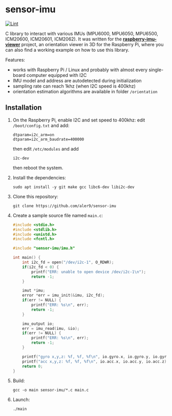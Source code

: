 
# sensor-imu

[![Lint](https://github.com/aler9/sensor-imu/workflows/lint/badge.svg)](https://github.com/aler9/sensor-imu/actions?query=workflow:lint)

C library to interact with various IMUs (MPU6000, MPU6050, MPU6500, ICM20600, ICM20601, ICM2062). It was written for the **[raspberry-imu-viewer](https://github.com/aler9/raspberry-imu-viewer)** project, an orientation viewer in 3D for the Raspberry Pi, where you can also find a working example on how to use this library.

Features:
* works with Raspberry Pi / Linux and probably with almost every single-board computer equipped with I2C
* IMU model and address are autodetected during initialization
* sampling rate can reach 1khz (when I2C speed is 400khz)
* orientation estimation algorithms are available in folder `/orientation`

## Installation

1. On the Raspberry Pi, enable I2C and set speed to 400khz: edit `/boot/config.txt` and add:

   ```
   dtparam=i2c_arm=on
   dtparam=i2c_arm_baudrate=400000
   ```

   then edit `/etc/modules` and add

   ```
   i2c-dev
   ```

   then reboot the system.


2. Install the dependencies:

   ```
   sudo apt install -y git make gcc libc6-dev libi2c-dev
   ```

3. Clone this repository:

   ```
   git clone https://github.com/aler9/sensor-imu
   ```

4. Create a sample source file named `main.c`:

   ```c
   #include <stdio.h>
   #include <stdlib.h>
   #include <unistd.h>
   #include <fcntl.h>

   #include "sensor-imu/imu.h"

   int main() {
       int i2c_fd = open("/dev/i2c-1", O_RDWR);
       if(i2c_fd < 0) {
           printf("ERR: unable to open device /dev/i2c-1\n");
           return -1;
       }

       imut *imu;
       error *err = imu_init(&imu, i2c_fd);
       if(err != NULL) {
           printf("ERR: %s\n", err);
           return -1;
       }

       imu_output io;
       err = imu_read(imu, &io);
       if(err != NULL) {
           printf("ERR: %s\n", err);
           return -1;
       }

       printf("gyro x,y,z: %f, %f, %f\n", io.gyro.x, io.gyro.y, io.gyro.z);
       printf("acc x,y,z: %f, %f, %f\n", io.acc.x, io.acc.y, io.acc.z);
       return 0;
   }
   ```

5. Build:

   ```
   gcc -o main sensor-imu/*.c main.c
   ```

6. Launch:

   ```
   ./main
   ```
